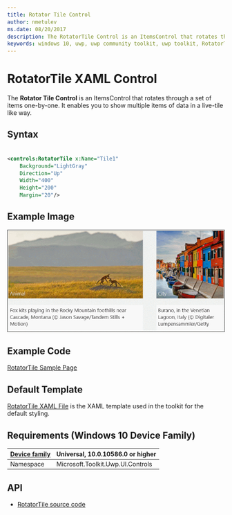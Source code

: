 ```yaml
---
title: Rotator Tile Control
author: nmetulev
ms.date: 08/20/2017
description: The RotatorTile Control is an ItemsControl that rotates through a set of items one-by-one. It enables you to show multiple items of data in a live-tile like way.
keywords: windows 10, uwp, uwp community toolkit, uwp toolkit, RotatorTile Control, xaml control, xaml
---
```


# RotatorTile XAML Control

The **Rotator Tile Control** is an ItemsControl that rotates through a set of items one-by-one. It enables you to show multiple items of data in a live-tile like way.

## Syntax

```xml

<controls:RotatorTile x:Name="Tile1"
	Background="LightGray"
	Direction="Up" 
	Width="400"
	Height="200"
	Margin="20"/>

```

## Example Image

![RotatorTile animation](../resources/images/Controls-RotatorTile.gif "RotatorTile")

## Example Code

[RotatorTile Sample Page](https://github.com/Microsoft/UWPCommunityToolkit/tree/master/Microsoft.Toolkit.Uwp.SampleApp/SamplePages/RotatorTile)

## Default Template 

[RotatorTile XAML File](https://github.com/Microsoft/UWPCommunityToolkit/blob/master/Microsoft.Toolkit.Uwp.UI.Controls/RotatorTile/RotatorTile.xaml) is the XAML template used in the toolkit for the default styling.

## Requirements (Windows 10 Device Family)

| [Device family](http://go.microsoft.com/fwlink/p/?LinkID=526370) | Universal, 10.0.10586.0 or higher |
| --- | --- |
| Namespace | Microsoft.Toolkit.Uwp.UI.Controls |

## API

* [RotatorTile source code](https://github.com/Microsoft/UWPCommunityToolkit/tree/master/Microsoft.Toolkit.Uwp.UI.Controls/RotatorTile)

